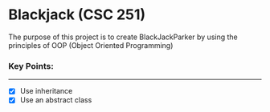 # Blackjack (CSC 251)
The purpose of this project is to create BlackJackParker by using the principles of
OOP (Object Oriented Programming)

### Key Points:
___
* [x] Use inheritance
* [x] Use an abstract class 
